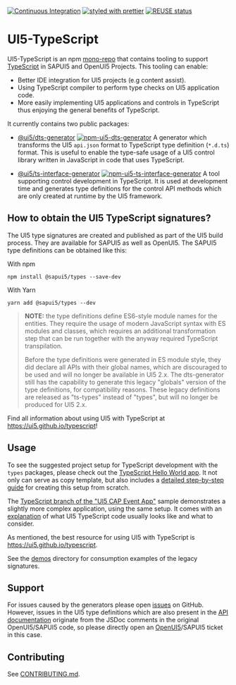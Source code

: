 [![Continuous Integration](https://github.com/UI5/typescript/actions/workflows/ci.yml/badge.svg?event=push)](https://github.com/UI5/typescript/actions/workflows/ci.yml)
[![styled with prettier](https://img.shields.io/badge/styled_with-prettier-ff69b4.svg)](https://github.com/prettier/prettier)
[![REUSE status](https://api.reuse.software/badge/github.com/UI5/typescript)](https://api.reuse.software/info/github.com/UI5/typescript)

# UI5-TypeScript

UI5-TypeScript is an npm [mono-repo][mono-repo] that contains tooling to support [TypeScript][typescript] in SAPUI5 and OpenUI5 Projects.
This tooling can enable:

- Better IDE integration for UI5 projects (e.g content assist).
- Using TypeScript compiler to perform type checks on UI5 application code.
- More easily implementing UI5 applications and controls in TypeScript thus enjoying the general benefits of TypeScript.

It currently contains two public packages:

- [@ui5/dts-generator](./packages/dts-generator) [![npm-ui5-dts-generator][npm-ui5-dts-generator-image]][npm-ui5-dts-generator-url] A generator which transforms the UI5 `api.json` format to TypeScript type definition (`*.d.ts`) format. This is useful to enable the type-safe usage of a UI5 control library written in JavaScript in code that uses TypeScript.

- [@ui5/ts-interface-generator](./packages/ts-interface-generator) [![npm-ui5-ts-interface-generator][npm-ui5-ts-interface-generator-image]][npm-ui5-ts-interface-generator-url] A tool supporting control development in TypeScript. It is used at development time and generates type definitions for the control API methods which are only created at runtime by the UI5 framework.

[npm-ui5-dts-generator-image]: https://img.shields.io/npm/v/@ui5/dts-generator.svg
[npm-ui5-dts-generator-url]: https://www.npmjs.com/package/@ui5/dts-generator
[npm-ui5-ts-interface-generator-image]: https://img.shields.io/npm/v/@ui5/ts-interface-generator.svg
[npm-ui5-ts-interface-generator-url]: https://www.npmjs.com/package/@ui5/ts-interface-generator

## How to obtain the UI5 TypeScript signatures?

The UI5 type signatures are created and published as part of the UI5 build process. They are available for SAPUI5 as well as OpenUI5. The SAPUI5 type definitions can be obtained like this:

With npm

`npm install @sapui5/types --save-dev`

With Yarn

`yarn add @sapui5/types --dev`

> **NOTE:** the type definitions define ES6-style module names for the entities. They require the usage of modern JavaScript syntax with ES modules and classes, which requires an additional transformation step that can be run together with the anyway required TypeScript transpilation.
>
> Before the type definitions were generated in ES module style, they did declare all APIs with their global names, which are discouraged to be used and will no longer be available in UI5 2.x. The dts-generator still has the capability to generate this legacy "globals" version of the type definitions, for compatibility reasons. These legacy definitions are released as "ts-types" instead of "types", but will no longer be produced for UI5 2.x.

Find all information about using UI5 with TypeScript at https://ui5.github.io/typescript!

## Usage

To see the suggested project setup for TypeScript development with the `types` packages, please check out the [TypeScript Hello World app](https://github.com/SAP-samples/ui5-typescript-helloworld). It not only can serve as copy template, but also includes a [detailed step-by-step guide](https://github.com/SAP-samples/ui5-typescript-helloworld/blob/main/step-by-step.md) for creating this setup from scratch.

The [TypeScript branch of the "UI5 CAP Event App"](https://github.com/SAP-samples/ui5-cap-event-app/tree/typescript) sample demonstrates a slightly more complex application, using the same setup. It comes with an [explanation](https://github.com/SAP-samples/ui5-cap-event-app/blob/typescript/docs/typescript.md) of what UI5 TypeScript code usually looks like and what to consider.

As mentioned, the best resource for using UI5 with TypeScript is https://ui5.github.io/typescript.

See the [demos](./demos) directory for consumption examples of the legacy signatures.

## Support

For issues caused by the generators please open [issues](https://github.com/UI5/typescript/issues) on GitHub.<br>
However, issues in the UI5 type definitions which are also present in the [API documentation](https://ui5.sap.com/#/api) originate from the JSDoc comments in the original OpenUI5/SAPUI5 code, so please directly open an [OpenUI5](https://github.com/UI5/openui5/issues)/SAPUI5 ticket in this case.

## Contributing

See [CONTRIBUTING.md](./CONTRIBUTING.md).

[typescript]: https://www.typescriptlang.org/
[mono-repo]: https://github.com/babel/babel/blob/master/doc/design/monorepo.md
[openui5]: https://openui5.org/
[ui5-tooling]: https://github.com/SAP/ui5-tooling
